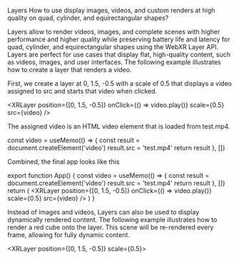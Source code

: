 Layers
How to use display images, videos, and custom renders at high quality on quad, cylinder, and equirectangular shapes?

Layers allow to render videos, images, and complete scenes with higher performance and higher quality while preserving battery life and latency for quad, cylinder, and equirectangular shapes using the WebXR Layer API. Layers are perfect for use cases that display flat, high-quality content, such as videos, images, and user interfaces. The following example illustrates how to create a layer that renders a video.

First, we create a layer at 0, 1.5, -0.5 with a scale of 0.5 that displays a video assigned to src and starts that video when clicked.

<XRLayer position={[0, 1.5, -0.5]} onClick={() => video.play()} scale={0.5} src={video} />

The assigned video is an HTML video element that is loaded from test.mp4.

const video = useMemo(() => {
  const result = document.createElement('video')
  result.src = 'test.mp4'
  return result
}, [])

Combined, the final app looks like this

export function App() {
  const video = useMemo(() => {
    const result = document.createElement('video')
    result.src = 'test.mp4'
    return result
  }, [])
  return (
    <Canvas>
      <XR store={store}>
        <XRLayer position={[0, 1.5, -0.5]} onClick={() => video.play()} scale={0.5} src={video} />
      </XR>
    </Canvas>
  )
}

Instead of images and videos, Layers can also be used to display dynamically rendered content. The following example illustrates how to render a red cube onto the layer. This scene will be re-rendered every frame, allowing for fully dynamic content.

<XRLayer position={[0, 1.5, -0.5]} scale={0.5}>
  <mesh>
    <boxGeometry />
    <meshBasicMaterial color="red" />
  </mesh>
</XRLayer>

